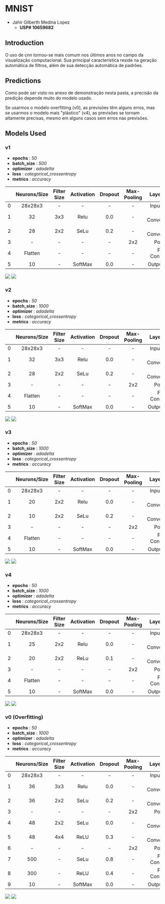 # MNIST


* Jahir Gilberth Medina Lopez
    - **USP# 10659682**

## Introduction

O uso de cnn tornou-se mais comum nos últimos anos no campo da visualização computacional. Sua principal característica reside na geração automática de filtros, além de sua detecção automática de padrões.

## Predictions

Como pode ser visto no anexo de demonstração nesta pasta, a precisão da predição depende muito do modelo usado.

Se usarmos o modelo overfitting (v0), as previsões têm alguns erros, mas se usarmos o modelo mais "plástico" (v4), as previsões se tornam altamente precisas, mesmo em alguns casos sem erros nas previsões.

## Models Used

### v1

* **epochs** : *50*
* **batch_size** : *500*
* **optimizer** : *adadelta*
* **loss** : *categorical_crossentropy*
* **metrics** : *accuracy*

|       | Neurons/Size  | Filter Size   | Activation    | Dropout   | Max-Pooling   |    Layer Type     |
|:--:   |:------------: |:-----------:  |:----------:   |:-------:  |:-----------:  |:----------------: |
|  0    |    28x28x3    |      -        |      -        |    -      |      -        |    Input Layer    |
|  1    |      32       |     3x3       |    Relu       |   0.0     |      -        | 2D Convolutional  |
|  2    |      28       |     2x2       |    SeLu       |   0.2     |      -        | 2D Convolutional  |
|  3    |       -       |      -        |      -        |    -      |     2x2       |      Pooling      |
|  4    |    Flatten    |      -        |      -        |    -      |      -        |  Fully Connected  |
|  5    |      10       |      -        |   SoftMax     |   0.0     |      -        |   Output Layer    |

![](./v1_loss.png)
![](./v1_acc.png)

### v2

* **epochs** : *50*
* **batch_size** : *1000*
* **optimizer** : *adadelta*
* **loss** : *categorical_crossentropy*
* **metrics** : *accuracy*

|       | Neurons/Size  | Filter Size   | Activation    | Dropout   | Max-Pooling   |    Layer Type     |
|:--:   |:------------: |:-----------:  |:----------:   |:-------:  |:-----------:  |:----------------: |
|  0    |    28x28x3    |      -        |      -        |    -      |      -        |    Input Layer    |
|  1    |      32       |     3x3       |    Relu       |   0.0     |      -        | 2D Convolutional  |
|  2    |      28       |     2x2       |    SeLu       |   0.2     |      -        | 2D Convolutional  |
|  3    |       -       |      -        |      -        |    -      |     2x2       |      Pooling      |
|  4    |    Flatten    |      -        |      -        |    -      |      -        |  Fully Connected  |
|  5    |      10       |      -        |   SoftMax     |   0.0     |      -        |   Output Layer    |

![](./v2_loss.png)
![](./v2_acc.png)

### v3

* **epochs** : *50*
* **batch_size** : *1000*
* **optimizer** : *adadelta*
* **loss** : *categorical_crossentropy*
* **metrics** : *accuracy*

|       | Neurons/Size  | Filter Size   | Activation    | Dropout   | Max-Pooling   |    Layer Type     |
|:--:   |:------------: |:-----------:  |:----------:   |:-------:  |:-----------:  |:----------------: |
|  0    |    28x28x3    |      -        |      -        |    -      |      -        |    Input Layer    |
|  1    |      20       |     2x2       |    Relu       |   0.0     |      -        | 2D Convolutional  |
|  2    |      10       |     2x2       |    SeLu       |   0.2     |      -        | 2D Convolutional  |
|  3    |       -       |      -        |      -        |    -      |     2x2       |      Pooling      |
|  4    |    Flatten    |      -        |      -        |    -      |      -        |  Fully Connected  |
|  5    |      10       |      -        |   SoftMax     |   0.0     |      -        |   Output Layer    |

![](./v3_loss.png)
![](./v3_acc.png)

### v4

* **epochs** : *50*
* **batch_size** : *1000*
* **optimizer** : *adadelta*
* **loss** : *categorical_crossentropy*
* **metrics** : *accuracy*

|       | Neurons/Size  | Filter Size   | Activation    | Dropout   | Max-Pooling   |    Layer Type     |
|:--:   |:------------: |:-----------:  |:----------:   |:-------:  |:-----------:  |:----------------: |
|  0    |    28x28x3    |      -        |      -        |    -      |      -        |    Input Layer    |
|  1    |      25       |     2x2       |    Relu       |   0.0     |      -        | 2D Convolutional  |
|  2    |      20       |     2x2       |    ReLu       |   0.1     |      -        | 2D Convolutional  |
|  3    |       -       |      -        |      -        |    -      |     2x2       |      Pooling      |
|  4    |    Flatten    |      -        |      -        |    -      |      -        |  Fully Connected  |
|  5    |      10       |      -        |   SoftMax     |   0.0     |      -        |   Output Layer    |

![](./v4_loss.png)
![](./v4_acc.png)

### v0 (Overfitting)

* **epochs** : *50*
* **batch_size** : *1000*
* **optimizer** : *adadelta*
* **loss** : *categorical_crossentropy*
* **metrics** : *accuracy*

|       | Neurons/Size  | Filter Size   | Activation    | Dropout   | Max-Pooling   |    Layer Type     |
|:--:   |:------------: |:-----------:  |:----------:   |:-------:  |:-----------:  |:----------------: |
|  0    |    28x28x3    |      -        |      -        |    -      |      -        |    Input Layer    |
|  1    |      36       |     3x3       |    Relu       |   0.0     |      -        | 2D Convolutional  |
|  2    |      36       |     2x2       |    SeLu       |   0.2     |      -        | 2D Convolutional  |
|  3    |       -       |      -        |      -        |    -      |     2x2       |      Pooling      |
|  4    |      48       |     2x2       |    SeLu       |   0.0     |      -        | 2D Convolutional  |
|  5    |      48       |     4x4       |    ReLU       |   0.3     |      -        | 2D Convolutional  |
|  6    |       -       |      -        |      -        |    -      |     2x2       |      Pooling      |
|  7    |      500      |      -        |    SeLu       |   0.8     |      -        |  Fully Connected  |
|  8    |      300      |      -        |    ReLU       |   0.4     |      -        |  Fully Connected  |
|  9    |      10       |      -        |   SoftMax     |   0.0     |      -        |   Output Layer    |

![](./v0_loss.png)
![](./v0_acc.png)
